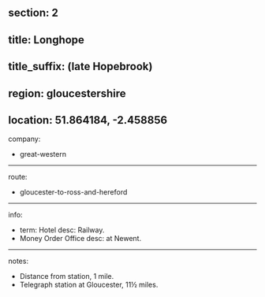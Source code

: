 section: 2
----
title: Longhope
----
title_suffix: (late Hopebrook)
----
region: gloucestershire
----
location: 51.864184, -2.458856
----
company:
- great-western
----
route:
- gloucester-to-ross-and-hereford
----
info:
- term: Hotel
  desc: Railway.
- Money Order Office
  desc: at Newent.
----
notes:
- Distance from station, 1 mile.
- Telegraph station at Gloucester, 11½ miles.
